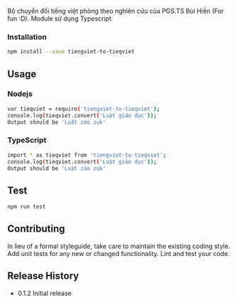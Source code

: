 Bộ chuyển đổi tiếng việt phỏng theo nghiên cứu của PGS.TS Bùi Hiền (For fun :D). Module sử dụng Typescript

### Installation
```bash 
npm install --save tiengviet-to-tieqviet
```

## Usage
### Nodejs
```bash
var tieqviet = require('tiengviet-to-tieqviet');
console.log(tieqviet.convert('Luật giáo dục'));
Output should be 'Luật záo zụk'
```

### TypeScript
```bash
import * as tieqviet from 'tiengviet-to-tieqviet';
console.log(tieqviet.convert('Luật giáo dục'));
Output should be 'Luật záo zụk'
```

## Test
```bash 
npm run test
```

## Contributing

In lieu of a formal styleguide, take care to maintain the existing coding style.
    Add unit tests for any new or changed functionality. Lint and test your code.

## Release History

* 0.1.2 Initial release